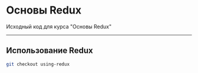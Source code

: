 # Основы Redux

Исходный код для курса "Основы Redux"

---

## Использование Redux

```bash
git checkout using-redux
```